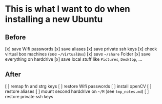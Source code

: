 This is what I want to do when installing a new Ubuntu
======================================================

Before
------

[x] save Wifi passwords
[x] save aliases
[x] save private ssh keys
[x] check virtual box machines (see `~/VirtualBox`)
[x] save `~/share` Folder
[x] save everything on harddrive
[x] save local stuff like `Pictures`, `Desktop`, ...

After
-----

[ ] remap fn and strg keys
[ ] restore Wifi passwords
[ ] install openCV
[ ] restore aliases
[ ] mount second harddrive on `~/M` (see `tmp_notes.md`)
[ ] restore private ssh keys
